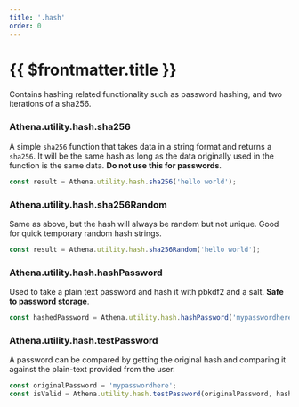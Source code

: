 ```yaml
---
title: '.hash'
order: 0
---
```


# {{ $frontmatter.title }}

Contains hashing related functionality such as password hashing, and two iterations of a sha256.

### Athena.utility.hash.sha256

A simple `sha256` function that takes data in a string format and returns a `sha256`. It will be the same hash as long as the data originally used in the function is the same data. **Do not use this for passwords**.

```typescript
const result = Athena.utility.hash.sha256('hello world');
```

### Athena.utility.hash.sha256Random

Same as above, but the hash will always be random but not unique. Good for quick temporary random hash strings.

```typescript
const result = Athena.utility.hash.sha256Random('hello world');
```

### Athena.utility.hash.hashPassword

Used to take a plain text password and hash it with pbkdf2 and a salt. **Safe to password storage**.

```typescript
const hashedPassword = Athena.utility.hash.hashPassword('mypasswordhere');
```

### Athena.utility.hash.testPassword

A password can be compared by getting the original hash and comparing it against the plain-text provided from the user.

```typescript
const originalPassword = 'mypasswordhere';
const isValid = Athena.utility.hash.testPassword(originalPassword, hashedPassword);
```

